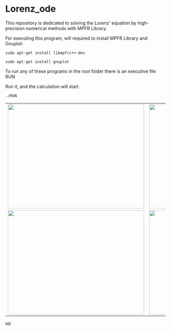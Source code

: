 # Lorenz_ode
This repository is dedicated to solving the Lorenz' equation by high-precision numerical methods with MPFR Library.

For executing this program, will required to install MPFR Library and Gnuplot:

    sudo apt-get install libmpfrc++-dev

    sudo apt-get install gnuplot

To run any of these programs in the root folder there is an executive file RUN

Run it, and the calculation will start.

    ./RUN

<table>
  <tbody>
   <tr>
     <td>
       <a href="url"><img src="https://user-images.githubusercontent.com/48961982/55075468-1b09da80-50a4-11e9-98a3-6dfc7f3ee1ef.png" height="328" width="428" ></a>
     </td>
     <td>
         <a href="url"><img src="https://user-images.githubusercontent.com/48961982/55075556-51dff080-50a4-11e9-8223-74054b3725d5.png" height="328" width="428" ></a>
     </td>
    </tr>
    <tr>
      <td>
        <a href="url"><img src="https://user-images.githubusercontent.com/48961982/55075861-1691f180-50a5-11e9-994e-183b7c71fd48.png" height="328" width="428" ></a>
      </td>
      <td>
         <a href="url"><img src="https://user-images.githubusercontent.com/48961982/55075936-3b866480-50a5-11e9-8447-25c136af6469.png" height="328" width="428" ></a>
     </td>
    </tr>
  </tbody>
 </table>

 Hi!
